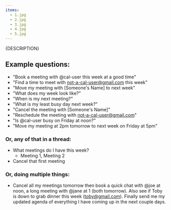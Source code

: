 ```yaml
---
items:
  - 1.jpg
  - 2.jpg
  - 3.jpg
  - 4.jpg
  - 5.jpg
---
```


{DESCRIPTION}

## Example questions:

- "Book a meeting with @cal-user this week at a good time"
- "Find a time to meet with not-a-cal-user@gmail.com this week"
- "Move my meeting with [Someone's Name] to next week"
- "What does my week look like?"
- "When is my next meeting?"
- "What is my least busy day next week?"
- "Cancel the meeting with [Someone's Name]"
- "Reschedule the meeting with not-a-cal-user@gmail.com"
- "Is @cal-user busy on Friday at noon?"
- "Move my meeting at 2pm tomorrow to next week on Friday at 5pm"

### Or, any of that in a thread:
- What meetings do I have this week?
  - Meeting 1, Meeting 2
- Cancel that first meeting


### Or, doing multiple things:
- Cancel all my meetings tomorrow then book a quick chat with @joe at noon, a long meeting with @jane at 1 (both tomorrow). Also see if Toby is down to grab dinner this week (toby@gmail.com). Finally send me my updated agenda of everything I have coming up in the next couple days.
